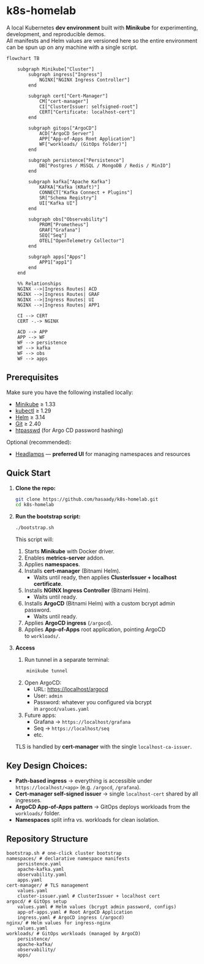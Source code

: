 # k8s-homelab

A local Kubernetes **dev environment** built with **Minikube** for experimenting, development, and reproducible demos.  
All manifests and Helm values are versioned here so the entire environment can be spun up on any machine with a single script.

```mermaid
flowchart TB

    subgraph Minikube["Cluster"]
        subgraph ingress["Ingress"]
            NGINX["NGINX Ingress Controller"]
        end

        subgraph cert["Cert-Manager"]
            CM["cert-manager"]
            CI["ClusterIssuer: selfsigned-root"]
            CERT["Certificate: localhost-cert"]
        end

        subgraph gitops["ArgoCD"]
            ACD["ArgoCD Server"]
            APP["App-of-Apps Root Application"]
            WF["workloads/ (GitOps folder)"]
        end

        subgraph persistence["Persistence"]
            DB["Postgres / MSSQL / MongoDB / Redis / MinIO"]
        end

        subgraph kafka["Apache Kafka"]
            KAFKA["Kafka (KRaft)"]
            CONNECT["Kafka Connect + Plugins"]
            SR["Schema Registry"]
            UI["Kafka UI"]
        end

        subgraph obs["Observability"]
            PROM["Prometheus"]
            GRAF["Grafana"]
            SEQ["Seq"]
            OTEL["OpenTelemetry Collector"]
        end

        subgraph apps["Apps"]
            APP1["app1"]
        end
    end

    %% Relationships
    NGINX -->|Ingress Routes| ACD
    NGINX -->|Ingress Routes| GRAF
    NGINX -->|Ingress Routes| UI
    NGINX -->|Ingress Routes| APP1

    CI --> CERT
    CERT -.-> NGINX

    ACD --> APP
    APP --> WF
    WF --> persistence
    WF --> kafka
    WF --> obs
    WF --> apps
````

## Prerequisites

Make sure you have the following installed locally:

* [Minikube](https://minikube.sigs.k8s.io/docs/start/) ≥ 1.33
* [kubectl](https://kubernetes.io/docs/tasks/tools/) ≥ 1.29
* [Helm](https://helm.sh/docs/intro/install/) ≥ 3.14
* [Git](https://git-scm.com/) ≥ 2.40
* [htpasswd](https://httpd.apache.org/docs/current/programs/htpasswd.html) (for Argo CD password hashing)

Optional (recommended):

* [Headlamps](https://headlamp.dev/) — **preferred UI** for managing namespaces and resources


## Quick Start

1. **Clone the repo:**

   ```bash
   git clone https://github.com/hasaady/k8s-homelab.git
   cd k8s-homelab
   ```

2. **Run the bootstrap script:**

   ```bash
   ./bootstrap.sh
   ```

   This script will:
    1. Starts **Minikube** with Docker driver.
    2. Enables **metrics-server** addon.
    3. Applies **namespaces**.
    4. Installs **cert-manager** (Bitnami Helm).
        - Waits until ready, then applies **ClusterIssuer + localhost certificate**.
    5. Installs **NGINX Ingress Controller** (Bitnami Helm).
        - Waits until ready.
    6. Installs **ArgoCD** (Bitnami Helm) with a custom bcrypt admin password.
        - Waits until ready.
    7. Applies **ArgoCD ingress** (`/argocd`).
    8. Applies **App-of-Apps** root application, pointing ArgoCD to `workloads/`.

3. **Access**
    1. Run tunnel in a separate terminal:
    ```bash
        minikube tunnel
    ```
    2. Open ArgoCD:
        - URL: [https://localhost/argocd](https://localhost/argocd)
        - User: `admin`
        - Password: whatever you configured via bcrypt in `argocd/values.yaml` 
    3. Future apps:
        - Grafana → `https://localhost/grafana`
        - Seq → `https://localhost/seq`
        - etc.

    TLS is handled by **cert-manager** with the single `localhost-ca-issuer`.

## Key Design Choices:
- **Path-based ingress** → everything is accessible under `https://localhost/<app>` (e.g. `/argocd`, `/grafana`).
- **Cert-manager self-signed issuer** → single `localhost-cert` shared by all ingresses.
- **ArgoCD App-of-Apps pattern** → GitOps deploys workloads from the `workloads/` folder.
- **Namespaces** split infra vs. workloads for clean isolation.


##  Repository Structure
```
bootstrap.sh # one-click cluster bootstrap  
namespaces/ # declarative namespace manifests  
    persistence.yaml  
    apache-kafka.yaml  
    observability.yaml  
    apps.yaml  
cert-manager/ # TLS management  
    values.yaml  
    cluster-issuer.yaml # ClusterIssuer + localhost cert  
argocd/ # GitOps setup  
    values.yaml # Helm values (bcrypt admin password, configs)  
    app-of-apps.yaml # Root ArgoCD Application  
    ingress.yaml # ArgoCD ingress (/argocd)  
nginx/ # Helm values for ingress-nginx  
    values.yaml  
workloads/ # GitOps workloads (managed by ArgoCD)  
    persistence/  
    apache-kafka/  
    observability/  
    apps/
````
